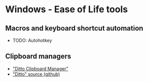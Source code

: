 # Windows - Ease of Life  tools




## Macros and keyboard shortcut automation
* TODO: Autohotkey

## Clipboard managers
* ["Ditto Clipboard Manager"](https://ditto-cp.sourceforge.io/)
* ["Ditto" source (github)](https://github.com/sabrogden/Ditto/tree/master)

## 